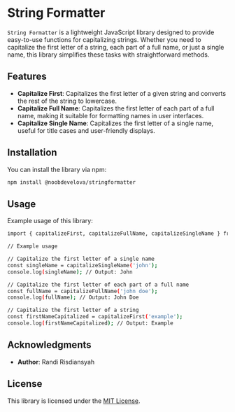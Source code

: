 # String Formatter

`String Formatter` is a lightweight JavaScript library designed to provide easy-to-use functions for capitalizing strings. Whether you need to capitalize the first letter of a string, each part of a full name, or just a single name, this library simplifies these tasks with straightforward methods.

## Features

- **Capitalize First**: Capitalizes the first letter of a given string and converts the rest of the string to lowercase.
- **Capitalize Full Name**: Capitalizes the first letter of each part of a full name, making it suitable for formatting names in user interfaces.
- **Capitalize Single Name**: Capitalizes the first letter of a single name, useful for title cases and user-friendly displays.

## Installation

You can install the library via npm:

```bash
npm install @noobdevelova/stringformatter
```


## Usage

Example usage of this library:

```bash
import { capitalizeFirst, capitalizeFullName, capitalizeSingleName } from '@noobdevelova/stringformatter';

// Example usage

// Capitalize the first letter of a single name
const singleName = capitalizeSingleName('john');
console.log(singleName); // Output: John

// Capitalize the first letter of each part of a full name
const fullName = capitalizeFullName('john doe');
console.log(fullName); // Output: John Doe

// Capitalize the first letter of a string
const firstNameCapitalized = capitalizeFirst('example');
console.log(firstNameCapitalized); // Output: Example
```
## Acknowledgments

* **Author**: Randi Risdiansyah

## License

This library is licensed under the [MIT License](https://github.com/git/git-scm.com/blob/main/MIT-LICENSE.txt).